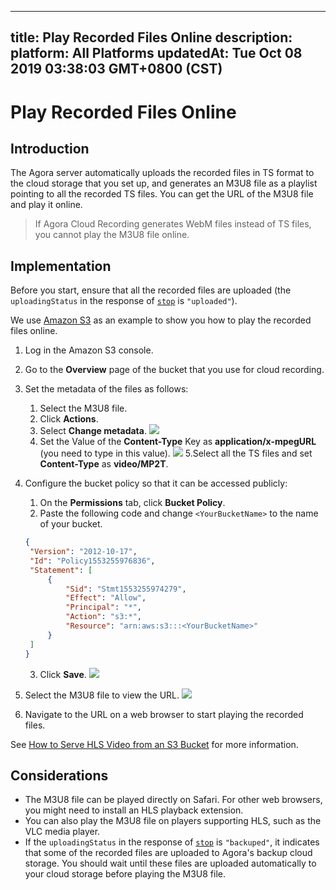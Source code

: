 
---
title: Play Recorded Files Online
description: 
platform: All Platforms
updatedAt: Tue Oct 08 2019 03:38:03 GMT+0800 (CST)
---
# Play Recorded Files Online
## Introduction

The Agora server automatically uploads the recorded files in TS format to the cloud storage that you set up, and generates an M3U8 file as a playlist pointing to all the recorded TS files. You can get the URL of the M3U8 file and play it online.

>If Agora Cloud Recording generates WebM files instead of TS files, you cannot play the M3U8 file online.

## Implementation

Before you start, ensure that all the recorded files are uploaded (the `uploadingStatus` in the response of [`stop`](../../en/cloud-recording/cloud_recording_api_rest.md) is `"uploaded"`).

We use [Amazon S3](https://aws.amazon.com/s3/) as an example to show you how to play the recorded files online.

1. Log in the Amazon S3 console.
2. Go to the **Overview** page of the bucket that you use for cloud recording. 
3. Set the metadata of the files as follows:
   1. Select the M3U8 file.
   2. Click **Actions**.
   3. Select **Change metadata**.
![](https://web-cdn.agora.io/docs-files/1556174648050)
   4. Set the Value of the **Content-Type** Key as **application/x-mpegURL** (you need to type in this value).
![](https://web-cdn.agora.io/docs-files/1556174883364)
  5.Select all the TS files and set **Content-Type** as **video/MP2T**.

4. Configure the bucket policy so that it can be accessed publicly:
    1. On the **Permissions** tab, click **Bucket Policy**.
    2. Paste the following code and change `<YourBucketName>` to the name of your bucket.
   ```json
   {
    "Version": "2012-10-17",
    "Id": "Policy1553255976836",
    "Statement": [
        {
            "Sid": "Stmt1553255974279",
            "Effect": "Allow",
            "Principal": "*",
            "Action": "s3:*",
            "Resource": "arn:aws:s3:::<YourBucketName>"
        }
    ]
   }
   ```
	3. Click **Save**.
	 ![](https://web-cdn.agora.io/docs-files/1556173842532)
5. Select the M3U8 file to view the URL.
![](https://web-cdn.agora.io/docs-files/1556174270602)

6. Navigate to the URL on a web browser to start playing the recorded files.

See [How to Serve HLS Video from an S3 Bucket](http://hlsbook.net/how-to-serve-hls-video-from-an-s3-bucket/) for more information.

## Considerations

- The M3U8 file can be played directly on Safari. For other web browsers, you might need to install an HLS playback extension.
- You can also play the M3U8 file on players supporting HLS, such as the VLC media player.
- If the `uploadingStatus` in the response of [`stop`](../../en/cloud-recording/cloud_recording_api_rest.md) is `"backuped"`, it indicates that some of the recorded files are uploaded to Agora's backup cloud storage. You should wait until these files are uploaded automatically to your cloud storage before playing the M3U8 file.
